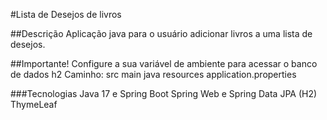 #Lista de Desejos de livros

##Descrição
Aplicação java para o usuário adicionar livros a uma lista de desejos.

##Importante!
Configure a sua variável de ambiente para acessar o banco de dados h2 
Caminho:
src
  main
    java
      resources
        application.properties

###Tecnologias
Java 17 e Spring Boot
Spring Web e Spring Data JPA (H2)
ThymeLeaf


